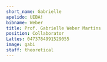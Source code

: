 ```yaml
---
short_name: Gabrielle
apelido: UEBA!
bibname: Weber
title: Prof. Gabrielle Weber Martins
position: Collaborator
Lattes: 0473784991529055
image: gabi
staff: theoretical
---
```

